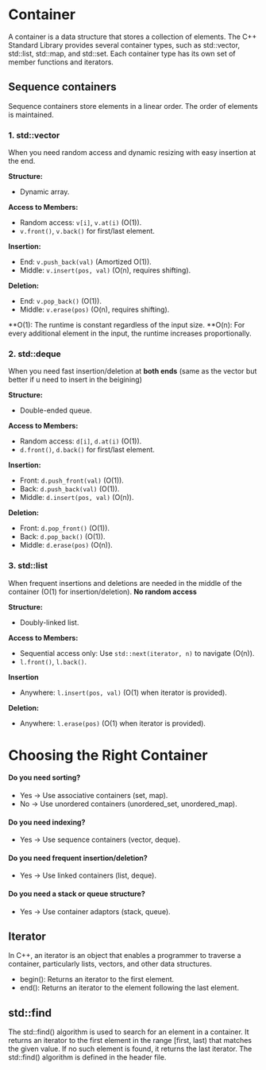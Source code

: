 # Container

A container is a data structure that stores a collection of elements. 
The C++ Standard Library provides several container types, such as std::vector, std::list, std::map, and std::set.
Each container type has its own set of member functions and iterators.

## Sequence containers 
Sequence containers store elements in a linear order. The order of elements is maintained.
### 1. std::vector
When you need random access and dynamic resizing with easy insertion at the end.

**Structure:** 
- Dynamic array.

**Access to Members:** 
- Random access: ``v[i]``, ``v.at(i)`` (O(1)).
- ``v.front()``, ``v.back()`` for first/last element.

**Insertion:**  
- End: ``v.push_back(val)`` (Amortized O(1)).
- Middle: ``v.insert(pos, val)`` (O(n), requires shifting).

**Deletion:**
- End: ``v.pop_back()`` (O(1)).
- Middle: ``v.erase(pos)`` (O(n), requires shifting). 

**O(1): The runtime is constant regardless of the input size.
**O(n): For every additional element in the input, the runtime increases proportionally.

### 2. std::deque
When you need fast insertion/deletion at **both ends** (same as the vector but better if u need to insert in the beigining)

**Structure:** 
- Double-ended queue.

**Access to Members:**
- Random access: ``d[i]``, ``d.at(i)`` (O(1)).
- ``d.front()``, ``d.back()`` for first/last element.

**Insertion:**
- Front: ``d.push_front(val)`` (O(1)).
- Back: ``d.push_back(val)`` (O(1)).
- Middle: ``d.insert(pos, val)`` (O(n)).

**Deletion:**
- Front: ``d.pop_front()`` (O(1)).
- Back: ``d.pop_back()`` (O(1)).
- Middle: ``d.erase(pos)`` (O(n)).

### 3. std::list
When frequent insertions and deletions are needed in the middle of the container (O(1) for insertion/deletion). **No random access**

**Structure:** 
- Doubly-linked list.

**Access to Members:**
- Sequential access only: Use ``std::next(iterator, n)`` to navigate (O(n)).
- ``l.front()``, ``l.back()``.

**Insertion**
- Anywhere: ``l.insert(pos, val)`` (O(1) when iterator is provided).

**Deletion:**
- Anywhere: ``l.erase(pos)`` (O(1) when iterator is provided).



# Choosing the Right Container

#### Do you need sorting?

- Yes → Use associative containers (set, map).
- No → Use unordered containers (unordered_set, unordered_map).

#### Do you need indexing?

- Yes → Use sequence containers (vector, deque).

#### Do you need frequent insertion/deletion?

- Yes → Use linked containers (list, deque).

#### Do you need a stack or queue structure?

- Yes → Use container adaptors (stack, queue).

## Iterator
In C++, an iterator is an object that enables a programmer to traverse a container, particularly lists, vectors, and other data structures.
- begin(): Returns an iterator to the first element.
- end(): Returns an iterator to the element following the last element.

## std::find
The std::find() algorithm is used to search for an element in a container.
It returns an iterator to the first element in the range [first, last) that matches the given value.
If no such element is found, it returns the last iterator.
The std::find() algorithm is defined in the <algorithm> header file.